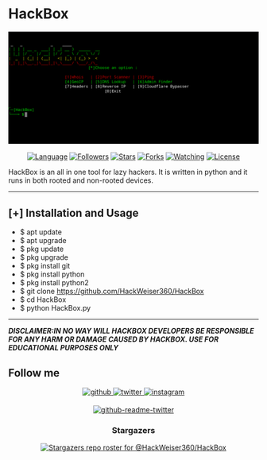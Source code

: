 # HackBox
![ScreenShot](HackBox.png)
<p align="center">
<a href="https://github.com/HackWeiser360"><img title="Language" src="https://img.shields.io/badge/Made%20with-Python-1f425f.svg?v=103"></a>
<a href="https://github.com/HackWeiser360"><img title="Followers" src="https://img.shields.io/github/followers/HackWeiser360?color=blue&style=flat-square"></a>
<a href="https://github.com/HackWeiser360"><img title="Stars" src="https://img.shields.io/github/stars/HackWeiser360/HackBox?color=red&style=flat-square"></a>
<a href="https://github.com/HackWeiser360"><img title="Forks" src="https://img.shields.io/github/forks/HackWeiser360/HackBox?color=red&style=flat-square"></a>
<a href="https://github.com/HackWeiser360"><img title="Watching" src="https://img.shields.io/github/watchers/HackWeiser360/HackBox?label=Watchers&color=blue&style=flat-square"></a>
<a href="https://github.com/HackWeiser360"><img title="License" src="https://img.shields.io/badge/License-GNU-blue.svg"></a>
</p>

HackBox is an all in one tool for lazy hackers. It is written in python and it runs in both rooted and non-rooted devices.
***
## [+] Installation and Usage
* $ apt update
* $ apt upgrade
* $ pkg update
* $ pkg upgrade
* $ pkg install git
* $ pkg install python
* $ pkg install python2
* $ git clone https://github.com/HackWeiser360/HackBox
* $ cd HackBox
* $ python HackBox.py
***

***DISCLAIMER:IN NO WAY WILL HACKBOX DEVELOPERS BE RESPONSIBLE FOR ANY HARM OR DAMAGE CAUSED BY HACKBOX. USE FOR EDUCATIONAL PURPOSES ONLY***

## Follow me

<div align="center">
<a href="https://github.com/HackWeiser360" target="_blank">
<img src=https://img.shields.io/badge/github-%2324292e.svg?&style=for-the-badge&logo=github&logoColor=white alt=github style="margin-bottom: 5px;" />
</a>
<a href="https://twitter.com/503_madmax" target="_blank">
<img src=https://img.shields.io/badge/twitter-%2300acee.svg?&style=for-the-badge&logo=twitter&logoColor=white alt=twitter style="margin-bottom: 5px;" />
</a>
<a href="https://www.instagram.com/madmax4708/" target="_blank">
<img src=https://img.shields.io/badge/instagram-%23000000.svg?&style=for-the-badge&logo=instagram&logoColor=white alt=instagram style="margin-bottom: 5px;" />

[![github-readme-twitter](https://github-readme-twitter.gazf.vercel.app/api?id=503_madmax)](https://github.com/HackWeiser360/github-readme-twitter)

### Stargazers
[![Stargazers repo roster for @HackWeiser360/HackBox ](https://reporoster.com/stars/HackWeiser360/HackBox )](https://github.com/HackWeiser360/HackBox )